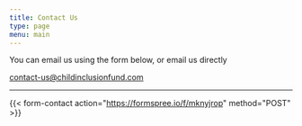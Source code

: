 ```yaml
---
title: Contact Us
type: page
menu: main
---
```


You can email us using the form below, or email us directly

[contact-us@childinclusionfund.com](mailto:contact-us@childinclusionfund.com "Email us!")

---

{{< form-contact action="https://formspree.io/f/mknyjrop" method="POST" >}}
